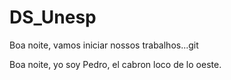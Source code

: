 # DS_Unesp

Boa noite, vamos iniciar nossos trabalhos...git 

Boa noite, yo soy Pedro, el cabron loco de lo oeste.
